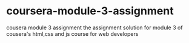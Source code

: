 # coursera-module-3-assignment
cousera module 3  assignment
the assignment solution for module 3 of cousera's
 html,css and js course for web developers